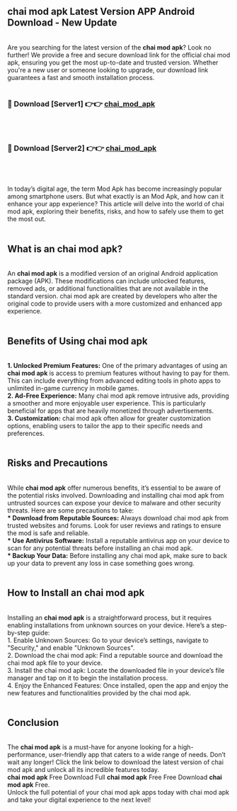 ## chai mod apk Latest Version APP Android Download - New Update
<br>
Are you searching for the latest version of the <strong>chai mod apk</strong>? Look no further! We provide a free and secure download link for the official chai mod apk, ensuring you get the most up-to-date and trusted version. Whether you're a new user or someone looking to upgrade, our download link guarantees a fast and smooth installation process.
<br>
<br>
<h3>🔴 Download [Server1] 👉👉 <a href="https://modyolo.store/chai+mod+apk">chai_mod_apk</a></h3><br>
<br>
<h3>🔴 Download [Server2] 👉👉 <a href="https://modyolo.store/chai+mod+apk">chai_mod_apk</a></h3><br>
<br>
<br>
In today’s digital age, the term Mod Apk has become increasingly popular among smartphone users. But what exactly is an Mod Apk, and how can it enhance your app experience? This article will delve into the world of chai mod apk, exploring their benefits, risks, and how to safely use them to get the most out.
<br>
<br>
<h2>What is an chai mod apk?</h2>
<br>
An <strong>chai mod apk</strong> is a modified version of an original Android application package (APK). These modifications can include unlocked features, removed ads, or additional functionalities that are not available in the standard version. chai mod apk are created by developers who alter the original code to provide users with a more customized and enhanced app experience.
<br>
<br>
<h2>Benefits of Using chai mod apk</h2>
<br>
<strong> 1. Unlocked Premium Features:</strong> One of the primary advantages of using an <strong>chai mod apk</strong> is access to premium features without having to pay for them. This can include everything from advanced editing tools in photo apps to unlimited in-game currency in mobile games.
<br>
<strong> 2. Ad-Free Experience:</strong> Many chai mod apk remove intrusive ads, providing a smoother and more enjoyable user experience. This is particularly beneficial for apps that are heavily monetized through advertisements.
<br>
<strong> 3. Customization:</strong> chai mod apk often allow for greater customization options, enabling users to tailor the app to their specific needs and preferences.
<br>
<br>
<h2>Risks and Precautions</h2>
<br>
While <strong>chai mod apk</strong> offer numerous benefits, it’s essential to be aware of the potential risks involved. Downloading and installing chai mod apk from untrusted sources can expose your device to malware and other security threats. Here are some precautions to take:
<br>
<strong> * Download from Reputable Sources:</strong> Always download chai mod apk from trusted websites and forums. Look for user reviews and ratings to ensure the mod is safe and reliable.
<br>
<strong> * Use Antivirus Software:</strong> Install a reputable antivirus app on your device to scan for any potential threats before installing an chai mod apk.
<br>
<strong> * Backup Your Data:</strong> Before installing any chai mod apk, make sure to back up your data to prevent any loss in case something goes wrong.
<br>
<br>
<h2>How to Install an chai mod apk</h2>
<br>
Installing an <strong>chai mod apk</strong> is a straightforward process, but it requires enabling installations from unknown sources on your device. Here’s a step-by-step guide:
<br>
 1. Enable Unknown Sources: Go to your device’s settings, navigate to "Security," and enable "Unknown Sources".
<br>
 2. Download the chai mod apk: Find a reputable source and download the chai mod apk file to your device.
<br>
 3. Install the chai mod apk: Locate the downloaded file in your device’s file manager and tap on it to begin the installation process.
<br>
 4. Enjoy the Enhanced Features: Once installed, open the app and enjoy the new features and functionalities provided by the chai mod apk.
<br>
<br>
<h2><strong>Conclusion</strong></h2>
<br>
The <strong>chai mod apk</strong> is a must-have for anyone looking for a high-performance, user-friendly app that caters to a wide range of needs. Don’t wait any longer! Click the link below to download the latest version of chai mod apk and unlock all its incredible features today.
<br>
<strong>chai mod apk</strong> Free Download Full <strong>chai mod apk</strong> Free Free Download <strong>chai mod apk</strong> Free.
<br>
Unlock the full potential of your chai mod apk apps today with chai mod apk and take your digital experience to the next level!
